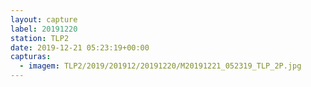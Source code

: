 ```yaml
---
layout: capture
label: 20191220
station: TLP2
date: 2019-12-21 05:23:19+00:00
capturas:
  - imagem: TLP2/2019/201912/20191220/M20191221_052319_TLP_2P.jpg
---
```

